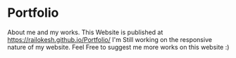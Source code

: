 # Portfolio
About me and my works.
This Website is published at https://railokesh.github.io/Portfolio/
I'm Still working on the responsive nature of my website.
Feel Free to suggest me more works on this website :)

